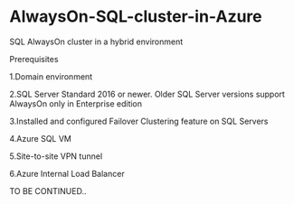 # AlwaysOn-SQL-cluster-in-Azure
SQL AlwaysOn cluster in a hybrid environment

Prerequisites

1.Domain environment

2.SQL Server Standard 2016 or newer. Older SQL Server versions support AlwaysOn only in Enterprise edition

3.Installed and configured Failover Clustering feature on SQL Servers

4.Azure SQL VM

5.Site-to-site VPN tunnel

6.Azure Internal Load Balancer


TO BE CONTINUED..


